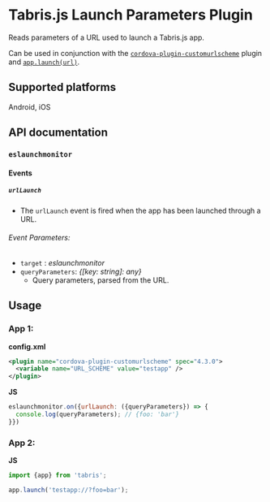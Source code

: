 # Tabris.js Launch Parameters Plugin

Reads parameters of a URL used to launch a Tabris.js app.

Can be used in conjunction with the [`cordova-plugin-customurlscheme`](https://github.com/EddyVerbruggen/Custom-URL-scheme) plugin and [`app.launch(url)`](http://docs.tabris.com/latest/api/app.html#launchurl).

## Supported platforms

Android, iOS

## API documentation

### `eslaunchmonitor`

#### Events

##### `urlLaunch`

* The `urlLaunch` event is fired when the app has been launched through a URL.

###### Event Parameters:

* `target` : _eslaunchmonitor_
* `queryParameters`: _{[key: string]: any}_
  * Query parameters, parsed from the URL.

## Usage

### App 1:

**config.xml**
```xml
<plugin name="cordova-plugin-customurlscheme" spec="4.3.0">
  <variable name="URL_SCHEME" value="testapp" />
</plugin>
```

**JS**
```js
eslaunchmonitor.on({urlLaunch: ({queryParameters}) => {
  console.log(queryParameters); // {foo: 'bar'}
}})
```

### App 2:

**JS**
```js
import {app} from 'tabris';

app.launch('testapp://?foo=bar');
```
